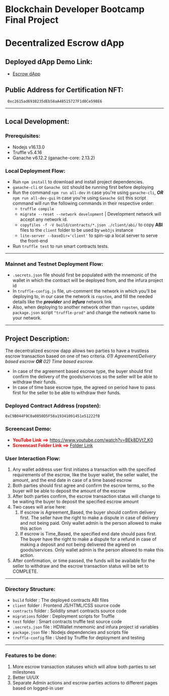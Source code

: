 # Blockchain Developer Bootcamp Final Project

# Decentralized Escrow dApp


## Deployed dApp Demo Link:
* [Escrow dApp](https://escrowdapp.vercel.app/)  


## Public Address for Certification NFT:
```
 0xc2615ad6938235dEb58aA48515727F1d0Ce598E6 
 ```

--- 

## Local Development:

### Prerequisites: 
* Nodejs v16.13.0
* Truffle v5.4.16
* Ganache v6.12.2 (ganache-core: 2.13.2)

### Local Deployment Flow: 

*   Run ```npm install``` to download and install project dependencies.
*   ```ganache-cli``` or ```Ganache GUI``` should be running first before deploying
*   Run the command ```npm run all-dev``` in case you're using ```ganache-cli```, ***OR***  ```npm run all-dev-gui``` in case you're using ```Ganache GUI``` this script command will run the following commands in their respective order:
       * ```truffle compile```
       * ```migrate --reset --network development``` | Development network will accept any network id.
       * ```copyfiles -f -V build/contracts/*.json ./client/abi/``` to copy **ABI** files to the ```client``` folder to be used by `web3js` instance
       * ```lite-server --baseDir='client'``` to spin-up a local server to serve the front-end
* Run ```truffle test``` to run smart contracts tests.
---
### Mainnet and Testnet Deployment Flow: 

* ```.secrets.json``` file should first be populated with the mnemonic of the wallet in which the contract will be deployed from, and the infura project id
* In ```truffle-config.js``` file, un-comment the network in which you'll be deploying to, in our case the network is `ropsten`, and fill the needed details like the ***provider*** and ***infura*** network link
* Also, when deploying to another network other than `ropsten`, update `package.json` script `"truffle-prod"` and change the network name to your network.

---
## Project Description: 
The decentralized escrow dapp allows two parties to have a trustless escrow transaction based on one of two criteria. *01) Agreement/Delivery based escrow* ***OR*** *02) Time based escrow*. 
- In case of the agreement based escrow type, the buyer should first confirm the delivery of the goods/services so the seller will be able to withdraw their funds.
- In case of time base escrow type, the agreed on period have to pass first for the seller to be able to withdraw their funds.
  
### Deployed Contract Address (ropsten):

```
0xC9B044F9C0a0850D5F58a19341091451e51222fB
```

### Screencast Demo: 

* <span style="color:red"> **YouTube Link ==>** https://www.youtube.com/watch?v=BEk8DVt7_K0 </span>
* <span style="color:red"> **Screencast Folder Link ==>** [Folder Link](screencast/) </span>



### User Interaction Flow: 

1. Any wallet address user first initiates a transaction with the specified requirements of the escrow, like the buyer wallet, the seller wallet, the amount, and the end date in case of a time based escrow
2. Both parties should first agree and confirm the escrow terms, so the buyer will be able to deposit the amount of the escrow
3. After both parties confirm, the escrow transaction status will change to be waiting the buyer to deposit the specified escrow amount
4. Two cases will arise here:
   1. If escrow is Agreement_Based, the buyer should confirm delivery first. The seller have the right to make a dispute in case of delivery and not being paid. Only wallet admin is the person allowed to make this action
   2. If escrow is Time_Based, the specified end date should pass first. The buyer have the right to make a dispute for a refund in case of making a deposit and not being delivered the agreed on goods/services. Only wallet admin is the person allowed to make this action.
5. After confirmation, or time passed, the funds will be available for the seller to withdraw and the escrow transaction status will be set to COMPLETE.

---
### Directory Structure:
* `build` folder : The deployed contracts ABI files
* `client` folder : Frontend JS/HTML/CSS source code 
* `contracts` folder : Solidity smart contracts source code
* `migrations` folder : Deployment scripts for Truffle
* `test` folder : Smart contracts truffle test source code
* `.secrets.json` file : HDWallet mnemonic and infura project id variables
* `package.json` file : Nodejs dependencies and scripts file
* `truffle-config` file : Used by Truffle for deployment and testing

---

### Features to be done:
1. More escrow transaction statuses which will allow both parties to set milestones
2. Better UI/UX
3. Separate Admin actions and escrow parties actions to different pages based on logged-in user
